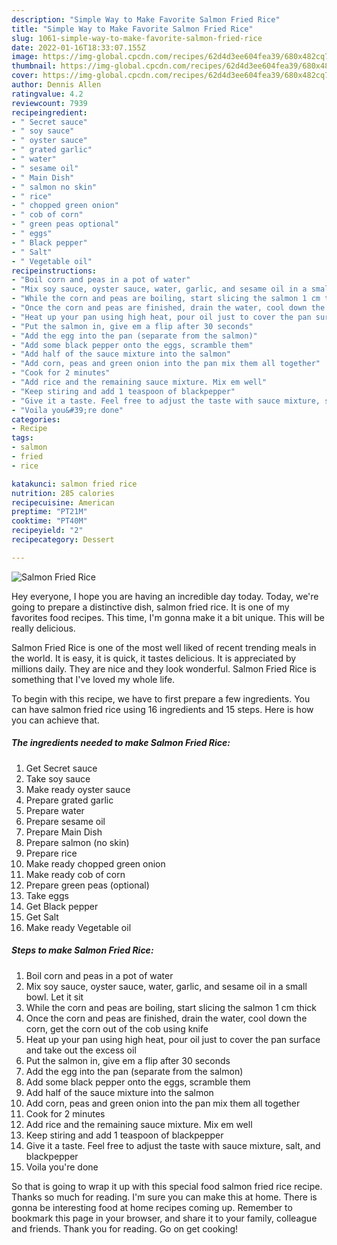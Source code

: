 ```yaml
---
description: "Simple Way to Make Favorite Salmon Fried Rice"
title: "Simple Way to Make Favorite Salmon Fried Rice"
slug: 1061-simple-way-to-make-favorite-salmon-fried-rice
date: 2022-01-16T18:33:07.155Z
image: https://img-global.cpcdn.com/recipes/62d4d3ee604fea39/680x482cq70/salmon-fried-rice-recipe-main-photo.jpg
thumbnail: https://img-global.cpcdn.com/recipes/62d4d3ee604fea39/680x482cq70/salmon-fried-rice-recipe-main-photo.jpg
cover: https://img-global.cpcdn.com/recipes/62d4d3ee604fea39/680x482cq70/salmon-fried-rice-recipe-main-photo.jpg
author: Dennis Allen
ratingvalue: 4.2
reviewcount: 7939
recipeingredient:
- " Secret sauce"
- " soy sauce"
- " oyster sauce"
- " grated garlic"
- " water"
- " sesame oil"
- " Main Dish"
- " salmon no skin"
- " rice"
- " chopped green onion"
- " cob of corn"
- " green peas optional"
- " eggs"
- " Black pepper"
- " Salt"
- " Vegetable oil"
recipeinstructions:
- "Boil corn and peas in a pot of water"
- "Mix soy sauce, oyster sauce, water, garlic, and sesame oil in a small bowl. Let it sit"
- "While the corn and peas are boiling, start slicing the salmon 1 cm thick"
- "Once the corn and peas are finished, drain the water, cool down the corn, get the corn out of the cob using knife"
- "Heat up your pan using high heat, pour oil just to cover the pan surface and take out the excess oil"
- "Put the salmon in, give em a flip after 30 seconds"
- "Add the egg into the pan (separate from the salmon)"
- "Add some black pepper onto the eggs, scramble them"
- "Add half of the sauce mixture into the salmon"
- "Add corn, peas and green onion into the pan mix them all together"
- "Cook for 2 minutes"
- "Add rice and the remaining sauce mixture. Mix em well"
- "Keep stiring and add 1 teaspoon of blackpepper"
- "Give it a taste. Feel free to adjust the taste with sauce mixture, salt, and blackpepper"
- "Voila you&#39;re done"
categories:
- Recipe
tags:
- salmon
- fried
- rice

katakunci: salmon fried rice 
nutrition: 285 calories
recipecuisine: American
preptime: "PT21M"
cooktime: "PT40M"
recipeyield: "2"
recipecategory: Dessert

---
```



![Salmon Fried Rice](https://img-global.cpcdn.com/recipes/62d4d3ee604fea39/680x482cq70/salmon-fried-rice-recipe-main-photo.jpg)

Hey everyone, I hope you are having an incredible day today. Today, we're going to prepare a distinctive dish, salmon fried rice. It is one of my favorites food recipes. This time, I'm gonna make it a bit unique. This will be really delicious.

Salmon Fried Rice is one of the most well liked of recent trending meals in the world. It is easy, it is quick, it tastes delicious. It is appreciated by millions daily. They are nice and they look wonderful. Salmon Fried Rice is something that I've loved my whole life.




To begin with this recipe, we have to first prepare a few ingredients. You can have salmon fried rice using 16 ingredients and 15 steps. Here is how you can achieve that.

<!--inarticleads1-->

##### The ingredients needed to make Salmon Fried Rice:

1. Get  Secret sauce
1. Take  soy sauce
1. Make ready  oyster sauce
1. Prepare  grated garlic
1. Prepare  water
1. Prepare  sesame oil
1. Prepare  Main Dish
1. Prepare  salmon (no skin)
1. Prepare  rice
1. Make ready  chopped green onion
1. Make ready  cob of corn
1. Prepare  green peas (optional)
1. Take  eggs
1. Get  Black pepper
1. Get  Salt
1. Make ready  Vegetable oil




<!--inarticleads2-->

##### Steps to make Salmon Fried Rice:

1. Boil corn and peas in a pot of water
1. Mix soy sauce, oyster sauce, water, garlic, and sesame oil in a small bowl. Let it sit
1. While the corn and peas are boiling, start slicing the salmon 1 cm thick
1. Once the corn and peas are finished, drain the water, cool down the corn, get the corn out of the cob using knife
1. Heat up your pan using high heat, pour oil just to cover the pan surface and take out the excess oil
1. Put the salmon in, give em a flip after 30 seconds
1. Add the egg into the pan (separate from the salmon)
1. Add some black pepper onto the eggs, scramble them
1. Add half of the sauce mixture into the salmon
1. Add corn, peas and green onion into the pan mix them all together
1. Cook for 2 minutes
1. Add rice and the remaining sauce mixture. Mix em well
1. Keep stiring and add 1 teaspoon of blackpepper
1. Give it a taste. Feel free to adjust the taste with sauce mixture, salt, and blackpepper
1. Voila you&#39;re done




So that is going to wrap it up with this special food salmon fried rice recipe. Thanks so much for reading. I'm sure you can make this at home. There is gonna be interesting food at home recipes coming up. Remember to bookmark this page in your browser, and share it to your family, colleague and friends. Thank you for reading. Go on get cooking!
